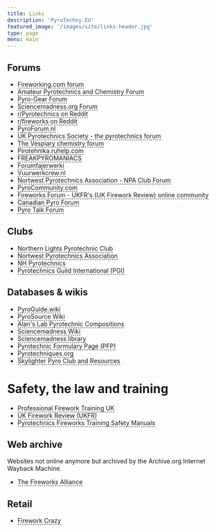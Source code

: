 ```yaml
---
title: Links 
description: 'PyroTechny.EU'
featured_image: '/images/site/links-header.jpg'
type: page
menu: main
---
```


<style>
a.tip {
    border-bottom: 1px dashed;
    text-decoration: none
}
a.tip:hover {
    cursor: help;
    position: relative
}
a.tip span {
    display: none
}
a.tip:hover span {
    border: #000000 1px solid;
    padding: 5px 20px 5px 5px;
    display: block;
    z-index: 100;
    background: url(../images/status-info.png) #f0f0f0 no-repeat 100% 5%;
    left: 0px;
    margin: 0px;
    width: 500px;
    position: absolute;
    top: 30px;
    text-decoration: none
}
</style>

## Forums

* <a href="https://fireworking.com/forum" class="tip" target="_blank">Fireworking.com forum<span>Needs payed subscription for access<br/>Language: English</span></a>
* <a href="https://www.amateurpyro.com/forum/" class="tip" target="_blank">Amateur Pyrotechnics and Chemistry Forum<span>Active forum<br/>Language: English</span></a>
* <a href="http://pyro-gear.co.uk/forum/" class="tip" target="_blank">Pyro-Gear Forum<span>Language: English</span></a>
* <a href="https://www.sciencemadness.org/whisper/" class="tip" target="_blank">Sciencemadness.org Forum<span>Language: English</span></a>
* <a href="https://www.reddit.com/r/Pyrotechnics/"  class="tip"  target="_blank">r/Pyrotechnics on Reddit<span>Language: English</span></a>
* <a href="https://www.reddit.com/r/fireworks/" class="tip" target="_blank">r/fireworks on Reddit<span>Language: English</span></a>
* <a href="https://pyroforum.nl/" class="tip" target="_blank">PyroForum.nl<span>Not very active anymore<br/>Language: Dutch</span></a>
* <a href="http://www.pyrosociety.org.uk/forum/" class="tip" target="_blank">UK Pyrotechnics Society - <i>the</i> pyrotechnics forum<span>Language: English</span></a>
* <a href="https://www.thevespiary.org/talk/" class="tip" target="_blank">The Vespiary chemistry forum</a>
* <a href="https://pirotehnika.ruhelp.com/" class="tip"  target="_blank">Pirotehnika.ruhelp.com<span>Language: Russian</span></a>
* <a href="https://freakpyromaniacs.com/index.php" class="tip" target="_blank">FREAKPYROMANIACS<span>Language: Dutch</span></a>
* <a href="https://www.forumfajerwerki.pl/" class="tip"  target="_blank">Forumfajerwerki<span>Language: Polish</span></a>
* <a href="https://forum.vuurwerkcrew.nl/" class="tip"  target="_blank">Vuurwerkcrew.nl<span>Language: Dutch</span></a>
* <a href="https://forum.npaclub.org/" class="tip"  target="_blank">Nortwest Pyrotechnics Association - NPA Club Forum<span>Language: English</span></a>
* <a href="https://www.pyrocommunity.com/" class="tip"  target="_blank">PyroCommunity.com<span>Language: English</span></a>
* <a href="https://www.fireworks-forum.org.uk/" class="tip"  target="_blank">Fireworks Forum - UKFR's (UK Firework Review) online community<span>Private forum<br/>Language: English</span></a>
* <a href="https://canadianpyro.ca/forum" class="tip"  target="_blank">Canadian Pyro Forum<span>Canadian Fireworks Resource<br/>Language: English</span></a>
* <a href="https://www.pyrotalk.com/bulletin/forum.php" class="tip"  target="_blank">Pyro Talk Forum<span>Language: English</span></a>

## Clubs

* <a href="https://thenlpc.site/" class="tip"  target="_blank">Northern Lights Pyrotechnic Club<span> The premier fireworks club in the Northeast and Mid-Atlantic Region<br/>Language: English</span></a>
*  <a href="https://npaclub.org/" class="tip"  target="_blank">Nortwest Pyrotechnics Association<span>Language: English</span></a>
* <a href="https://nhpyrotechnics.org/" class="tip"  target="_blank">NH Pyrotechnics<span>New Hampshire Pyrotechnic Association<br/>Language: English</span></a>
* <a href="https://pgi.org/" class="tip"  target="_blank">Pyrotechnics Guild International (PGI)<span>The Pyrotechnics Guild International or PGI founded in 1969 is an independent worldwide nonprofit organization of amateur and professional fireworks enthusiasts. Its membership is the largest pyrotechnic community in the world.<br/>The Guild has a yearly convention. People from all over the world come to this event that lasts for about a week.<br/>Language: English</span></a>

## Databases & wikis

* <a href="https://pyroguide.wiki/" class="tip" target="_blank">PyroGuide.wiki<span>The website (wiki) is a compilation of articles from many websites about fireworks and stage pyrotechnics, many of these websites no longer exist, although the knowledge they contained is still valid and valuable<br/>Language: English</span></a>
* <a href="https://pyrosource.fandom.com/" class="tip" target="_blank">PyroSource Wiki<span>This wiki is devoted to fireworks enthusiasts of making fireworks and other pyro related topics. This wiki will give details on several different compositions, techniques, effects, materials, chemicals, and much more. Enjoy the information, data, tutorials and vast amounts of information available.<br/>Language: English</span></a>
* <a href="http://www.vk2zay.net/composition/" class="tip" target="_blank">Alan's Lab Pyrotechnic Compositions<span>Small database of compositions with descriptions<br/>Language: English</span></a>
* <a href="https://www.sciencemadness.org/smwiki/index.php/Main_Page" class="tip" target="_blank">Sciencemadness Wiki<span>This wiki is meant to be a repository of information that is useful to home chemists. It is edited only by members of the Sciencemadness Discussion Board, rather than being open to the public, meaning it is guaranteed to be a collaborative work of home chemists from around the world. Here you can find descriptions and pictures of many chemical compounds, write-ups of procedures developed by Sciencemadness members, and much more<br/>Language: English</span></a>
* <a href="https://library.sciencemadness.org/library/index.html" class="tip" target="_blank">Sciencemadness library<span>Chemistry literature which at time of writing holds 50426 pages of reading and reference material in 107 volumes.<br/>Language: English</span></a>
* <a href="https://www.privatedata.com/byb/pyro/pfp/Index.html" class="tip"  target="_blank">Pyrotechnic Formulary Page (PFP)<span>This is a great archive of pyro formulae. Sadly, the author took it down as a result of the actions of a moron (familiar story, unfortunately). On his site he has given permission to others to put it on their sites, which is what I have done as I believe it's a great collection. The original site address is `www.come.to/pfp` If he changes his mind, this is probably where the up to date version will reside in the future. I downloaded this version a couple of years ago, I don't know if a more up to date version exists.
The author is Andrew Krywonizka, who must be given all credit for this work.<br/>Language: English</span></a>
* <a href="https://web.archive.org/web/20170616101434/http://www.pyrodb.org/links.php5" class="tip"  target="_blank">Pyrotechniques.org<span>Composition database and information<br/>Language: English</span></a>
* <a href="https://www.skylighter.com/pages/pyro-club" class="tip"  target="_blank">Skylighter Pyro Club and Resources<span>Language: English</span></a>
# Safety, the law and training

* <a href="https://www.fireworktraining.com/" class="tip"  target="_blank">Professional Firework Training UK<span>TBD<br/>Language: English</span></a>
* <a href="https://www.ukfr.com/ " class="tip"  target="_blank">UK Firework Review (UKFR)<span>Firework guides & advice<br/>Language: English</span></a>
* <a href="https://www.fireworksmanual.com/ " class="tip"  target="_blank">Pyrotechnics Fireworks Training Safety Manuals
<span>IPM Universal Publishing, LLC -PYROTECHNIC TRAINING SERIES-<br/>Language: English</span></a>
## Web archive

Websites not online anymore but archived by the Archive.org Internet Wayback Machine.

 * <a href="https://web.archive.org/web/20161014024316/http://fireworksalliance.org/index.cgi" class="tip"  target="_blank">The Fireworks Alliance<span>To protect, preserve, and promote fireworks, rocketry, chemistry, and amateur science experimentation in America.<br/>Language: English</span></a>

## Retail

* <a href="https://www.fireworkscrazy.co.uk/" class="tip"  target="_blank">Firework Crazy<span>UK (United Kingdom) fireworks retailer with information and training<br/>Language: English</span></a>

<!-- * <a href="URL" class="tip"  target="_blank">SHORT<span>LONG<br/>Language: English</span></a> ->